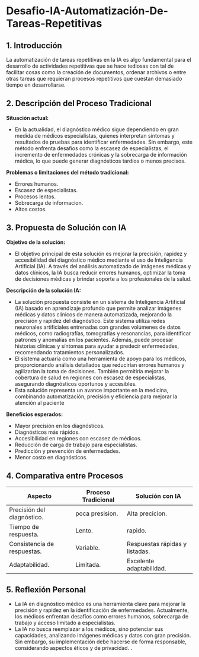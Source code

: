 # Desafio-IA-Automatización-De-Tareas-Repetitivas

## 1. Introducción
La automatización de tareas repetitivas en la IA es algo fundamental para el desarrollo de actividades repetitivas que se hace tediosas con tal de facilitar cosas como la creación de documentos, ordenar archivos o entre otras tareas que requieran procesos repetitivos que cuestan demasiado tiempo en desarrollarse.

## 2. Descripción del Proceso Tradicional
**Situación actual:**
- En la actualidad, el diagnóstico médico sigue dependiendo en gran medida de médicos especialistas, quienes interpretan síntomas y resultados de pruebas para identificar enfermedades. Sin embargo, este método enfrenta desafíos como la escasez de especialistas, el incremento de enfermedades crónicas y la sobrecarga de información médica, lo que puede generar diagnósticos tardíos o menos precisos.

**Problemas o limitaciones del método tradicional:**  
- Errores humanos.
- Escasez de especialistas.
- Procesos lentos. 
- Sobrecarga de informacion.
- Altos costos.

## 3. Propuesta de Solución con IA
**Objetivo de la solución:**  
- El objetivo principal de esta solución es mejorar la precisión, rapidez y accesibilidad del diagnóstico médico mediante el uso de Inteligencia Artificial (IA). A través del análisis automatizado de imágenes médicas y datos clínicos, la IA busca reducir errores humanos, optimizar la toma de decisiones médicas y brindar soporte a los profesionales de la salud.
  
**Descripción de la solución IA:**  

- La solución propuesta consiste en un sistema de Inteligencia Artificial (IA) basado en aprendizaje profundo que permite analizar imágenes médicas y datos clínicos de manera automatizada, mejorando la precisión y rapidez del diagnóstico.
Este sistema utiliza redes neuronales artificiales entrenadas con grandes volúmenes de datos médicos, como radiografías, tomografías y resonancias, para identificar patrones y anomalías en los pacientes. Además, puede procesar historias clínicas y síntomas para ayudar a predecir enfermedades, recomendando tratamientos personalizados.
- El sistema actuaría como una herramienta de apoyo para los médicos, proporcionando análisis detallados que reducirían errores humanos y agilizarían la toma de decisiones. También permitiría mejorar la cobertura de salud en regiones con escasez de especialistas, asegurando diagnósticos oportunos y accesibles.
- Esta solución representa un avance importante en la medicina, combinando automatización, precisión y eficiencia para mejorar la atención al paciente

**Beneficios esperados:**  
- Mayor precisión en los diagnósticos.
- Diagnósticos más rápidos.
- Accesibilidad en regiones con escasez de médicos.  
- Reducción de carga de trabajo para especialistas.
- Predicción y prevención de enfermedades.
- Menor costo en diagnósticos.

## 4. Comparativa entre Procesos

| Aspecto                    | Proceso Tradicional              | Solución con IA                         |
|----------------------------|----------------------------------|-----------------------------------------|
| Precisión del diagnóstico.   | poca presision.                            | Alta precicion.                       |
| Tiempo de respuesta.           |  Lento.| rapido.                         |
| Consistencia de respuestas. | Variable.                         | Respuestas rápidas y listadas.                  |
| Adaptabilidad.              | Limitada.                         | Excelente adaptabilidad.     |

## 5. Reflexión Personal

- La IA en diagnóstico médico es una herramienta clave para mejorar la precisión y rapidez en la identificación de enfermedades. Actualmente, los médicos enfrentan desafíos como errores humanos, sobrecarga de trabajo y acceso limitado a especialistas.
- La IA no busca reemplazar a los médicos, sino potenciar sus capacidades, analizando imágenes médicas y datos con gran precisión. Sin embargo, su implementación debe hacerse de forma responsable, considerando aspectos éticos y de privacidad.
.
